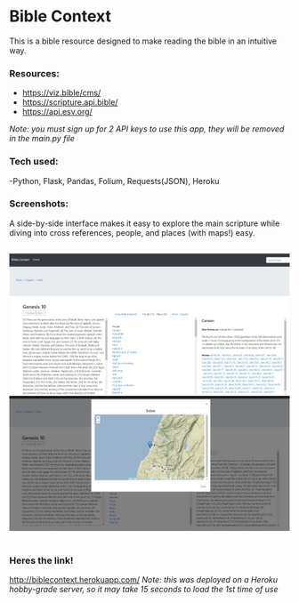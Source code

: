 # Bible Context 

This is a bible resource designed to make reading the bible in an intuitive way.

### Resources:
 - https://viz.bible/cms/
 - https://scripture.api.bible/  
 - https://api.esv.org/

*Note: you must sign up for 2 API keys to use this app, they will be removed in the main.py file*

### Tech used:
  -Python, Flask, Pandas, Folium, Requests(JSON), Heroku
  
### Screenshots: 
A side-by-side interface makes it easy to explore the main scripture while diving into cross references, people, and places (with maps!) easy.
##
![alt_text](/images/1.jpg)
![alt_text](/images/2.jpg)
 #
### Heres the link!
http://biblecontext.herokuapp.com/
*Note: this was deployed on a Heroku hobby-grade server, so it may take 15 seconds to load the 1st time of use*
